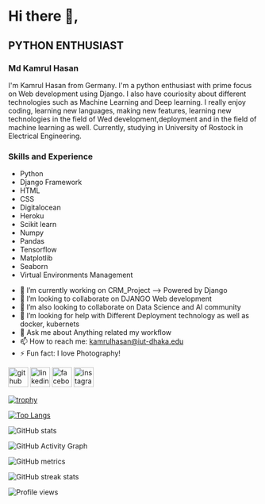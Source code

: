 # Hi there 👋,
## PYTHON ENTHUSIAST 

### Md Kamrul Hasan
I'm Kamrul Hasan from Germany. I'm a python enthusiast with prime focus on Web development using Django. I also have couriosity about different technologies such as Machine Learning and Deep learning. I really enjoy coding, learning new languages, making new features, learning new technologies in the field of Wed development,deployment and in the field of machine learning as well. Currently, studying in University of Rostock in Electrical Engineering. 

### Skills and Experience 
* Python 
* Django Framework
* HTML
* CSS
* Digitalocean
* Heroku
* Scikit learn 
* Numpy
* Pandas
* Tensorflow
* Matplotlib
* Seaborn
* Virtual Environments Management

- 🔭 I’m currently working on CRM_Project --> Powered by Django
- 👯 I’m looking to collaborate on DJANGO Web development   
- 👯 I’m also looking to collaborate on Data Science and AI community 
- 🤔 I’m looking for help with Different Deployment technology as well as docker, kubernets 
- 💬 Ask me about Anything related my workflow 
- 📫 How to reach me: kamrulhasan@iut-dhaka.edu 
- ⚡ Fun fact: I love Photography! 


[<img src='https://cdn.jsdelivr.net/npm/simple-icons@3.0.1/icons/github.svg' alt='github' height='40'>](https://github.com/HasanMdKamrul)  [<img src='https://cdn.jsdelivr.net/npm/simple-icons@3.0.1/icons/linkedin.svg' alt='linkedin' height='40'>](https://www.linkedin.com/in/https://www.linkedin.com/in/kamrul-hasan-590809171//)  [<img src='https://cdn.jsdelivr.net/npm/simple-icons@3.0.1/icons/facebook.svg' alt='facebook' height='40'>](https://www.facebook.com/https://www.facebook.com/kamrulhasan.tanmoy.79/)  [<img src='https://cdn.jsdelivr.net/npm/simple-icons@3.0.1/icons/instagram.svg' alt='instagram' height='40'>](https://www.instagram.com/https://www.instagram.com/xceptionaltanmoy//)  

[![trophy](https://github-profile-trophy.vercel.app/?username=HasanMdKamrul)](https://github.com/ryo-ma/github-profile-trophy)

[![Top Langs](https://github-readme-stats.vercel.app/api/top-langs/?username=HasanMdKamrul)](https://github.com/anuraghazra/github-readme-stats)

![GitHub stats](https://github-readme-stats.vercel.app/api?username=HasanMdKamrul&show_icons=true)  

![GitHub Activity Graph](https://activity-graph.herokuapp.com/graph?username=HasanMdKamrul)  

![GitHub metrics](https://metrics.lecoq.io/HasanMdKamrul)  

![GitHub streak stats](https://github-readme-streak-stats.herokuapp.com/?user=HasanMdKamrul)  

![Profile views](https://gpvc.arturio.dev/HasanMdKamrul)  

